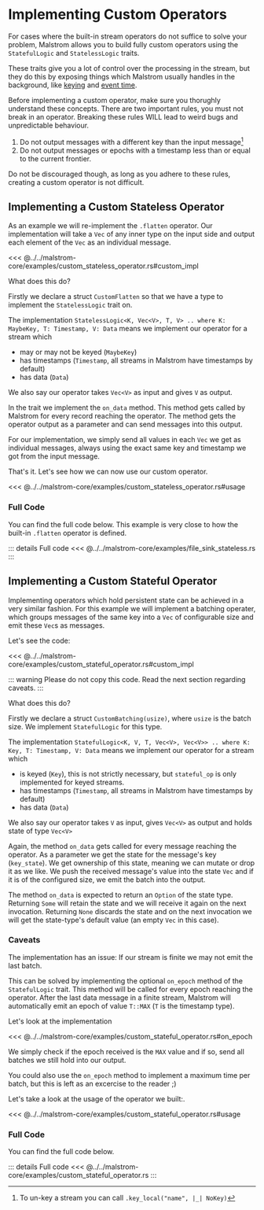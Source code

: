 # Implementing Custom Operators

For cases where the built-in stream operators do not suffice to solve your problem, Malstrom allows
you to build fully custom operators using the `StatefulLogic` and `StatelessLogic` traits.

These traits give you a lot of control over the processing in the stream, but they do this by
exposing things which Malstrom usually handles in the background, like [keying](./KeyedStreams.md)
and [event time](./TimelyProcessing.md).

Before implementing a custom operator, make sure you thorughly understand these concepts.
There are two important rules, you must not break in an operator. Breaking these rules WILL lead
to weird bugs and unpredictable behaviour.

1. Do not output messages with a different key than the input message[^1]
2. Do not output messages or epochs with a timestamp less than or equal to the current frontier.

Do not be discouraged though, as long as you adhere to these rules, creating a custom operator is
not difficult.

## Implementing a Custom Stateless Operator

As an example we will re-implement the `.flatten` operator. Our implementation will take a `Vec`
of any inner type on the input side and output each element of the `Vec` as an individual
message.

<<< @../../malstrom-core/examples/custom_stateless_operator.rs#custom_impl

What does this do?

Firstly we declare a struct `CustomFlatten` so that we have a type to implement the `StatelessLogic`
trait on.

The implementation `StatelessLogic<K, Vec<V>, T, V> .. where K: MaybeKey, T: Timestamp, V: Data`
means we implement our operator for a stream which

- may or may not be keyed (`MaybeKey`)
- has timestamps (`Timestamp`, all streams in Malstrom have timestamps by default)
- has data (`Data`)

We also say our operator takes `Vec<V>` as input and gives `V` as output.

In the trait we implement the `on_data` method. This method gets called by Malstrom for every record
reaching the operator.
The method gets the operator output as a parameter and can send messages into this output.

For our implementation, we simply send all values in each `Vec` we get as individual messages,
always using the exact same key and timestamp we got from the input message.

That's it. Let's see how we can now use our custom operator.

<<< @../../malstrom-core/examples/custom_stateless_operator.rs#usage

### Full Code

You can find the full code below. This example is very close to how the built-in `.flatten` operator
is defined.

::: details Full code
<<< @../../malstrom-core/examples/file_sink_stateless.rs
:::

## Implementing a Custom Stateful Operator

Implementing operators which hold persistent state can be achieved in a very similar fashion.
For this example we will implement a batching operater, which groups messages of the same key
into a `Vec` of configurable size and emit these `Vec`s as messages.

Let's see the code:

<<< @../../malstrom-core/examples/custom_stateful_operator.rs#custom_impl

::: warning
Please do not copy this code. Read the next section regarding caveats.
:::

What does this do?

Firstly we declare a struct `CustomBatching(usize)`, where `usize` is the batch size. We
implement `StatefulLogic` for this type.

The implementation `StatefulLogic<K, V, T, Vec<V>, Vec<V>> .. where K: Key, T: Timestamp, V: Data`
means we implement our operator for a stream which

- is keyed (`Key`), this is not strictly necessary, but `stateful_op` is only implemented for
  keyed streams.
- has timestamps (`Timestamp`, all streams in Malstrom have timestamps by default)
- has data (`Data`)

We also say our operator takes `V` as input, gives `Vec<V>` as output and holds state of type
`Vec<V>`

Again, the method `on_data` gets called for every message reaching the operator. As a parameter
we get the state for the message's key (`key_state`). We get ownership of this state, meaning we
can mutate or drop it as we like.
We push the received message's value into the state `Vec` and if it is of the configured size,
we emit the batch into the output.

The method `on_data` is expected to return an `Option` of the state type. Returning `Some` will
retain the state and we will receive it again on the next invocation. Returning `None` discards the
state and on the next invocation we will get the state-type's default value (an empty `Vec` in
this case).

### Caveats

The implementation has an issue: If our stream is finite we may not emit the last batch.

This can be solved by implementing the optional `on_epoch` method of the
`StatefulLogic` trait. This method will be called for every epoch reaching the operator.
After the last data message in a finite stream, Malstrom will automatically emit an epoch
of value `T::MAX` (`T` is the timestamp type).

Let's look at the implementation

<<< @../../malstrom-core/examples/custom_stateful_operator.rs#on_epoch

We simply check if the epoch received is the `MAX` value and if so, send all batches we still hold
into our output.

You could also use the `on_epoch` method to implement a maximum time per batch, but this is left
as an excercise to the reader ;)

Let's take a look at the usage of the operator we built:.

<<< @../../malstrom-core/examples/custom_stateful_operator.rs#usage

### Full Code

You can find the full code below.

::: details Full code
<<< @../../malstrom-core/examples/custom_stateful_operator.rs
:::

[^1]: To un-key a stream you can call `.key_local("name", |_| NoKey)`